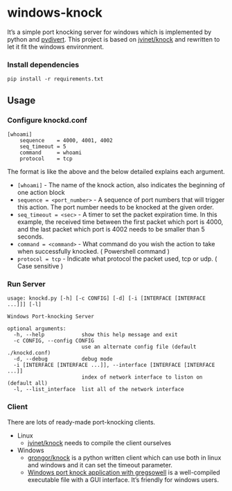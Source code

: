 # windows-knock

It’s a simple port knocking server for windows which is implemented by python and [pydivert](https://github.com/ffalcinelli/pydivert). This project is based on [jvinet/knock](https://github.com/jvinet/knock) and rewritten to let it fit the windows environment.

### Install dependencies

```
pip install -r requirements.txt
```

## Usage

### Configure knockd.conf

```
[whoami]
	sequence	= 4000, 4001, 4002
	seq_timeout	= 5
	command		= whoami
	protocol	= tcp
```

The format is like the above and the below detailed explains each argument.

- `[whoami]` - The name of the knock action, also indicates the beginning of one action block
- `sequence = <port_number>` - A sequence of port numbers that will trigger this action. The port number needs to be knocked at the given order.
- `seq_timeout = <sec>` - A timer to set the packet expiration time. In this example, the received time between the first packet which port is 4000, and the last packet which port is 4002 needs to be smaller than 5 seconds.
- `command = <command>` - What command do you wish the action to take when successfully knocked. ( Powershell command )
- `protocol = tcp` - Indicate what protocol the packet used, tcp or udp. ( Case sensitive )

### Run Server

```
usage: knockd.py [-h] [-c CONFIG] [-d] [-i [INTERFACE [INTERFACE ...]]] [-l]

Windows Port-knocking Server

optional arguments:
  -h, --help            show this help message and exit
  -c CONFIG, --config CONFIG
                        use an alternate config file (default ./knockd.conf)
  -d, --debug           debug mode
  -i [INTERFACE [INTERFACE ...]], --interface [INTERFACE [INTERFACE ...]]
                        index of network interface to liston on (default all)
  -l, --list_interface  list all of the network interface
```

### Client

There are lots of ready-made port-knocking clients.

- Linux
    - [jvinet/knock](https://github.com/jvinet/knock) needs to compile the client ourselves
- Windows
    - [grongor/knock](https://github.com/grongor/knock) is a python written client which can use both in linux and windows and it can set the timeout parameter.
    - [Windows port knock application with gregsowell](https://gregsowell.com/?p=2020) is a well-compiled executable file with a GUI interface. It’s friendly for windows users.
